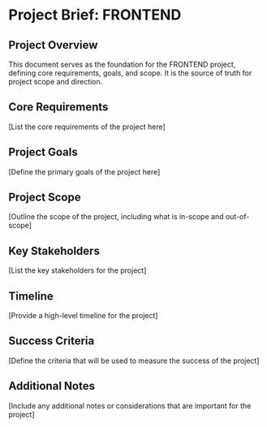# Project Brief: FRONTEND

## Project Overview
This document serves as the foundation for the FRONTEND project, defining core requirements, goals, and scope. It is the source of truth for project scope and direction.

## Core Requirements
[List the core requirements of the project here]

## Project Goals
[Define the primary goals of the project here]

## Project Scope
[Outline the scope of the project, including what is in-scope and out-of-scope]

## Key Stakeholders
[List the key stakeholders for the project]

## Timeline
[Provide a high-level timeline for the project]

## Success Criteria
[Define the criteria that will be used to measure the success of the project]

## Additional Notes
[Include any additional notes or considerations that are important for the project]
